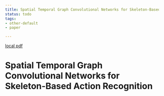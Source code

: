 ```yaml
---
title: Spatial Temporal Graph Convolutional Networks for Skeleton-Based Action Recognition
status: todo
tags:
- other-default
- paper

---
```


[local pdf](../../../pdfs/Spatial%20Temporal%20Graph%20Convolutional%20Networks%20for%20Skeleton-Based%20Action%20Recognition.pdf)

# Spatial Temporal Graph Convolutional Networks for Skeleton-Based Action Recognition
